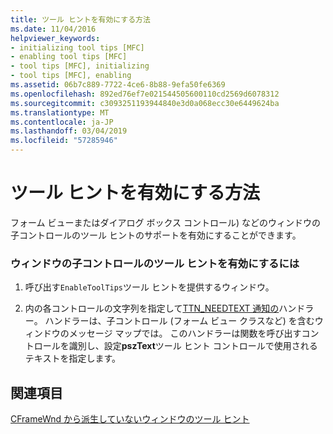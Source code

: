 ```yaml
---
title: ツール ヒントを有効にする方法
ms.date: 11/04/2016
helpviewer_keywords:
- initializing tool tips [MFC]
- enabling tool tips [MFC]
- tool tips [MFC], initializing
- tool tips [MFC], enabling
ms.assetid: 06b7c889-7722-4ce6-8b88-9efa50fe6369
ms.openlocfilehash: 892ed76ef7e021544505600110cd2569d6078312
ms.sourcegitcommit: c3093251193944840e3d0a068ecc30e6449624ba
ms.translationtype: MT
ms.contentlocale: ja-JP
ms.lasthandoff: 03/04/2019
ms.locfileid: "57285946"
---
```

# <a name="enabling-tool-tips"></a>ツール ヒントを有効にする方法

フォーム ビューまたはダイアログ ボックス コントロール) などのウィンドウの子コントロールのツール ヒントのサポートを有効にすることができます。

### <a name="to-enable-tool-tips-for-the-child-controls-of-a-window"></a>ウィンドウの子コントロールのツール ヒントを有効にするには

1. 呼び出す`EnableToolTips`ツール ヒントを提供するウィンドウ。

1. 内の各コントロールの文字列を指定して[TTN_NEEDTEXT 通知の](../mfc/handling-ttn-needtext-notification-for-tool-tips.md)ハンドラー。 ハンドラーは、子コントロール (フォーム ビュー クラスなど) を含むウィンドウのメッセージ マップでは。 このハンドラーは関数を呼び出すコントロールを識別し、設定**pszText**ツール ヒント コントロールで使用されるテキストを指定します。

## <a name="see-also"></a>関連項目

[CFrameWnd から派生していないウィンドウのツール ヒント](../mfc/tool-tips-in-windows-not-derived-from-cframewnd.md)
